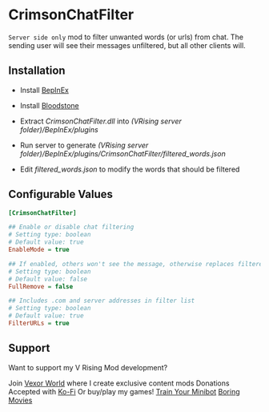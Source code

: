 # CrimsonChatFilter
`Server side only` mod to filter unwanted words (or urls) from chat. The sending user will see their messages unfiltered, but all other clients will.

## Installation
* Install [BepInEx](https://v-rising.thunderstore.io/package/BepInEx/BepInExPack_V_Rising/)
* Install [Bloodstone](https://github.com/decaprime/Bloodstone/releases/tag/v0.2.1)
* Extract _CrimsonChatFilter.dll_ into _(VRising server folder)/BepInEx/plugins_

* Run server to generate _(VRising server folder)/BepInEx/plugins/CrimsonChatFilter/filtered_words.json_
* Edit _filtered_words.json_ to modify the words that should be filtered

## Configurable Values
```ini
[CrimsonChatFilter]

## Enable or disable chat filtering
# Setting type: boolean
# Default value: true
EnableMode = true

## If enabled, others won't see the message, otherwise replaces filtered words with ****
# Setting type: boolean
# Default value: false
FullRemove = false

## Includes .com and server addresses in filter list
# Setting type: boolean
# Default value: true
FilterURLs = true
```

## Support

Want to support my V Rising Mod development? 

Join [Vexor World]() where I create exclusive content mods
Donations Accepted with [Ko-Fi](https://ko-fi.com/skytech6)
Or buy/play my games! 
[Train Your Minibot](https://store.steampowered.com/app/713740/Train_Your_Minibot/) 
[Boring Movies](https://store.steampowered.com/app/1792500/Boring_Movies/)